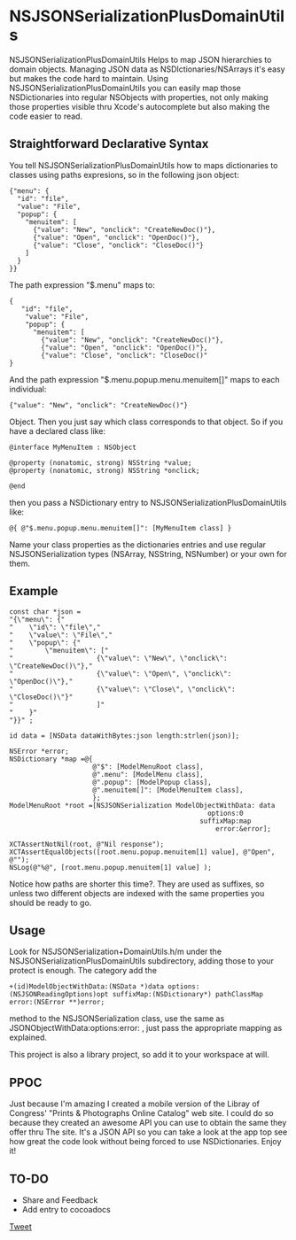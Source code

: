 NSJSONSerializationPlusDomainUtils
==================================

NSJSONSerializationPlusDomainUtils Helps to map JSON hierarchies to domain objects. 
Managing JSON data as NSDIctionaries/NSArrays it's easy but makes the code hard to  maintain. 
Using NSJSONSerializationPlusDomainUtils you can easily map those NSDictionaries 
into regular NSObjects with properties, not only making those properties visible thru Xcode's autocomplete but also making the code easier to read.

## Straightforward Declarative Syntax

You tell NSJSONSerializationPlusDomainUtils how to maps dictionaries to classes using paths expresions, so in the following json object:

    {"menu": {
      "id": "file",
      "value": "File",
      "popup": {
        "menuitem": [
          {"value": "New", "onclick": "CreateNewDoc()"},
          {"value": "Open", "onclick": "OpenDoc()"},
          {"value": "Close", "onclick": "CloseDoc()"}
        ]
      }
    }}

The path expression "$.menu" maps to:

    {
       "id": "file",
        "value": "File",
        "popup": {
          "menuitem": [
            {"value": "New", "onclick": "CreateNewDoc()"},
            {"value": "Open", "onclick": "OpenDoc()"},
            {"value": "Close", "onclick": "CloseDoc()"   
    }

And the path expression "$.menu.popup.menu.menuitem[]" maps to each individual:

    {"value": "New", "onclick": "CreateNewDoc()"}
    
Object. Then you just say which class corresponds to that object. So if you have a declared class like:

    @interface MyMenuItem : NSObject
    
    @property (nonatomic, strong) NSString *value;
    @property (nonatomic, strong) NSString *onclick;
    
    @end

then you pass a NSDictionary entry to NSJSONSerializationPlusDomainUtils like:

    @{ @"$.menu.popup.menu.menuitem[]": [MyMenuItem class] }

Name your class properties as the dictionaries entries and use regular NSJSONSerialization types (NSArray, NSString, NSNumber) or your own for them.

## Example

    const char *json =
    "{\"menu\": {"
    "    \"id\": \"file\","
    "    \"value\": \"File\","
    "    \"popup\": {"
    "        \"menuitem\": ["
    "                     {\"value\": \"New\", \"onclick\": \"CreateNewDoc()\"},"
    "                     {\"value\": \"Open\", \"onclick\": \"OpenDoc()\"},"
    "                     {\"value\": \"Close\", \"onclick\": \"CloseDoc()\"}"
    "                     ]"
    "    }"
    "}}" ;
    
    id data = [NSData dataWithBytes:json length:strlen(json)];
    
    NSError *error;
    NSDictionary *map =@{
                         @"$": [ModelMenuRoot class],
                         @".menu": [ModelMenu class],
                         @".popup": [ModelPopup class],
                         @".menuitem[]": [ModelMenuItem class],
                         };
    ModelMenuRoot *root =[NSJSONSerialization ModelObjectWithData: data
                                                      options:0
                                                    suffixMap:map
                                                        error:&error];
    
    XCTAssertNotNil(root, @"Nil response");
    XCTAssertEqualObjects([root.menu.popup.menuitem[1] value], @"Open", @"");
    NSLog(@"%@", [root.menu.popup.menuitem[1] value] );
    

Notice how paths are shorter this time?. They are used as suffixes, so unless two different objects are indexed with the same properties you should be ready to go.

## Usage

Look for NSJSONSerialization+DomainUtils.h/m under the NSJSONSerializationPlusDomainUtils
subdirectory, adding those to your protect is enough. The category add the

    +(id)ModelObjectWithData:(NSData *)data options:(NSJSONReadingOptions)opt suffixMap:(NSDictionary*) pathClassMap error:(NSError **)error;
 
method to the NSJSONSerialization class, use the same as JSONObjectWithData:options:error: , just pass the appropriate mapping as explained.

This project is also a library project, so add it to your workspace at will.

## PPOC

Just because I'm amazing I created a mobile version of the Libray of Congress' "Prints & Photographs Online Catalog" web site. I could do so because they created an awesome API you can use to obtain the same they offer thru The site. It's a JSON API so you can take a look at the app top see how great the code look without being forced to use NSDictionaries. Enjoy it! 

## TO-DO

* Share and Feedback
* Add entry to cocoadocs

<a href="https://twitter.com/share?text=the text" class="twitter-share-button" data-lang="en">Tweet</a>
<script>!function(d,s,id){var js,fjs=d.getElementsByTagName(s)[0];if(!d.getElementById(id)){js=d.createElement(s);js.id=id;js.src="https://platform.twitter.com/widgets.js";fjs.parentNode.insertBefore(js,fjs);}}(document,"script","twitter-wjs");</script>





